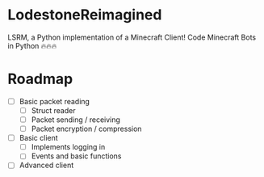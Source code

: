 # LodestoneReimagined
LSRM, a Python implementation of a Minecraft Client! Code Minecraft Bots in Python 🔥🔥🔥

# Roadmap
* [ ] Basic packet reading
  - [ ] Struct reader
  - [ ] Packet sending / receiving
  - [ ] Packet encryption / compression
* [ ] Basic client
  - [ ] Implements logging in
  - [ ] Events and basic functions
* [ ] Advanced client